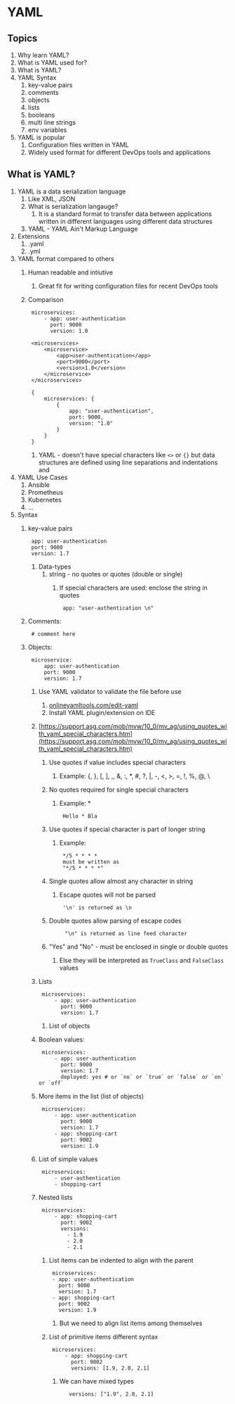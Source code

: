 # YAML #
## Topics ##
1. Why learn YAML?
2. What is YAML used for?
3. What is YAML?
4. YAML Syntax
	1. key-value pairs
	2. comments
	3. objects
	4. lists
	5. booleans
	6. multi line strings
	7. env variables
5. YAML is popular
	1. Configuration files written in YAML
	2. Widely used format for different DevOps tools and applications

## What is YAML? ##
1. YAML is a data serialization language
	1. Like XML, JSON
	2. What is serialization langauge?
		1. It is a standard format to transfer data between applications written in different languages using different data structures
	3. YAML - YAML Ain't Markup Language
2. Extensions
	1. .yaml
	2. .yml
3. YAML format compared to others
	1. Human readable and intiutive
		1. Great fit for writing configuration files for recent DevOps tools
	2. Comparison

			microservices:
				- app: user-authentication
				  port: 9000
				  version: 1.0
				  
			<microservices>
				<microservice>
					<app>user-authentication</app>
					<port>9000</port>
					<version>1.0</version>
				</microservice>
			</microservices>
			
			{
				microservices: {
					{
						app: "user-authentication",
						port: 9000,
						version: "1.0"
					}
				}
			}
			
		1. YAML - doesn't have special characters like `<>` or `{}` but data structures are defined using line separations and indentations and 
4. YAML Use Cases
	1. Ansible
	2. Prometheus
	3. Kubernetes
	4. ...
5. Syntax
	1. key-value pairs

			app: user-authentication
			port: 9000
			version: 1.7
			
		1. Data-types
			1. string - no quotes or quotes (double or single)
				1. If special characters are used: enclose the string in quotes

						app: "user-authentication \n"
						
	2. Comments:

			# comment here
			
	3. Objects:

			microservice:
				app: user-authentication
				port: 9000
				version: 1.7
				
		1. Use YAML validator to validate the file before use
			1. [onlineyamltools.com/edit-yaml](onlineyamltools.com/edit-yaml)
			2. Install YAML plugin/extension on IDE
		2. [https://support.asg.com/mob/mvw/10_0/mv_ag/using_quotes_with_yaml_special_characters.htm](https://support.asg.com/mob/mvw/10_0/mv_ag/using_quotes_with_yaml_special_characters.htm)
			1. Use quotes if value includes special characters
				1. Example: {, }, [, ], ,, &, :, *, #, ?, |, -, <, >, =, !, %, @, \
			2. No quotes required for single special characters
				1. Example: *

						Hello * Bla
					
			3. Use quotes if special character is part of longer string
				1. Example: 

						*/5 * * * * 
						must be written as
						"*/5 * * * *"
						
			4. Single quotes allow almost any character in string
				1. Escape quotes will not be parsed

						'\n' is returned as \n
						
			5. Double quotes allow parsing of escape codes

						"\n" is returned as line feed character
						
			6. "Yes" and "No" - must be enclosed in single or double quotes
				1. Else they will be interpreted as `TrueClass` and `FalseClass` values
		3. Lists

				microservices:
					- app: user-authentication
					  port: 9000
					  version: 1.7
					  
			1. List of objects
		4. Boolean values:

				microservices:
					- app: user-authentication
					  port: 9000
					  version: 1.7
					  deployed: yes # or `no` or `true` or `false` or `on` or `off`
					  
		5. More items in the list (list of objects)

				microservices:
					- app: user-authentication
					  port: 9000
					  version: 1.7
					- app: shopping-cart
					  port: 9002
					  version: 1.9 
					  
		6. List of simple values

				microservices:
					- user-authentication
					- shopping-cart

		7. Nested lists

				microservices:
					- app: shopping-cart
					  port: 9002
					  versions:
					  	- 1.9
					  	- 2.0
					  	- 2.1

			1. List items can be indented to align with the parent

					microservices:
					- app: user-authentication
					  port: 9000
					  version: 1.7
					- app: shopping-cart
					  port: 9002
					  version: 1.9
					  
				1. But we need to align list items among themselves
			2. List of primitive items different syntax

					microservices:
						- app: shopping-cart
						  port: 9002
						  versions: [1.9, 2.0, 2.1]
						  
				1. We can have mixed types

						  versions: ["1.9", 2.0, 2.1]

					